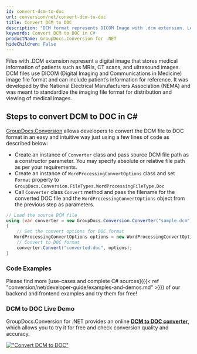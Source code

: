 ```yaml
---
id: convert-dcm-to-doc
url: conversion/net/convert-dcm-to-doc
title: Convert DCM to DOC
description: "DCM format represents DICOM Image with .dcm extension. Learn how to convert DCM to DOC file programmatically in C# language using GroupDocs.Conversion for .NET library."
keywords: Convert DCM to DOC in C#
productName: GroupDocs.Conversion for .NET
hideChildren: False
---
```


Files with .DCM extension represent a digital image that stores medical information of patients such as MRIs, CT scans, and ultrasound images. DCM files use DICOM (Digital Imaging and Communications in Medicine) image file format and can include patient’s information for reference. It was developed by the National Electrical Manufacturers Association (NEMA) and was meant to standardize the imaging file format for distribution and viewing of medical images.

## Steps to convert DCM to DOC in C#

[GroupDocs.Conversion](https://products.groupdocs.com/conversion/net) allows developers to convert the DCM file to DOC format in an easy and intuitive way just using a few lines of code as described below:

* Create an instance of `Converter` class and pass source DCM file path as a constructor parameter. You may specify absolute or relative file path as per your requirements. 
* Create an instance of `WordProcessingConvertOptions` class and set `Format` property to `GroupDocs.Conversion.FileTypes.WordProcessingFileType.Doc`
* Call `Converter` class `Convert` method and pass the filename for the converted DOC file and the `WordProcessingConvertOptions` object from the previous step as parameters.

```csharp
// Load the source DCM file
using (var converter = new GroupDocs.Conversion.Converter("sample.dcm"))
{
    // Set the convert options for DOC format
   WordProcessingConvertOptions options = new WordProcessingConvertOptions { Format = GroupDocs.Conversion.FileTypes.WordProcessingFileType.Doc };
    // Convert to DOC format
    converter.Convert("converted.doc", options);
}
```

### Code Examples

Please find more [use-cases and complete C# sources]({{< ref "conversion/net/developer-guide/examples-and-demos.md" >}}) of our backend and frontend examples and try them for free!

### DCM to DOC Live Demo

GroupDocs.Conversion for .NET provides an online [**DCM to DOC converter**](https://products.groupdocs.app/conversion/dcm-to-doc), which allows you to try it for free and check conversion quality and accuracy.

[!["Convert DCM to DOC"](conversion/net/images/convert-to-doc/convert-dcm-to-doc.png)](https://products.groupdocs.app/conversion/dcm-to-doc)